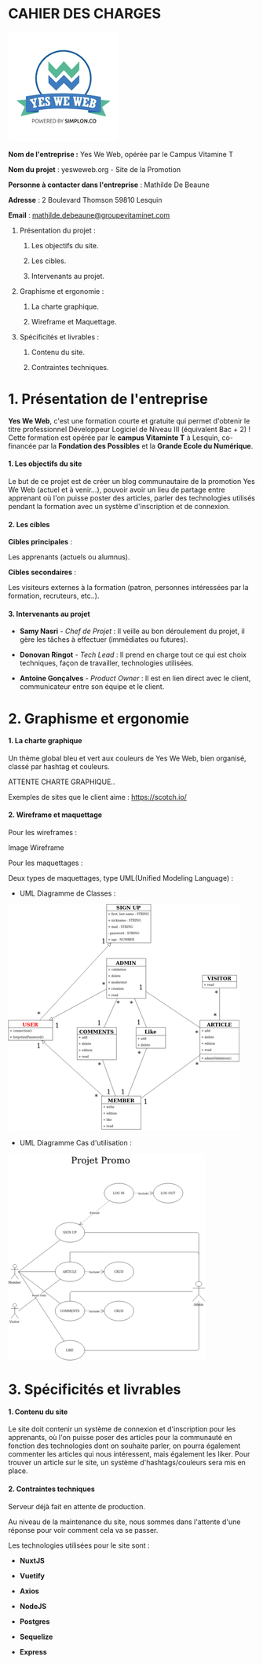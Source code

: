# CAHIER DES CHARGES

![Logo Yes We Web](Images/yesweweb.png)

**Nom de l'entreprise :** Yes We Web, opérée par le Campus Vitamine T

**Nom du projet** : yesweweb.org - Site de la Promotion

**Personne à contacter dans l'entreprise** : Mathilde De Beaune

**Adresse** : 2 Boulevard Thomson 59810 Lesquin

**Email** : mathilde.debeaune@groupevitaminet.com

1.  Présentation du projet :

    1.  Les objectifs du site.

    2.  Les cibles.

    3.  Intervenants au projet.

2.  Graphisme et ergonomie :

    1.  La charte graphique.

    2.  Wireframe et Maquettage.

3.  Spécificités et livrables :

    1.  Contenu du site.

    2.  Contraintes techniques.

# 1. Présentation de l'entreprise

**Yes We Web**, c'est une formation courte et gratuite qui permet d'obtenir le titre professionnel Développeur Logiciel de Niveau III (équivalent Bac + 2) ! Cette formation est opérée par le **campus Vitaminte T** à Lesquin, co-financée par la **Fondation des Possibles** et la **Grande Ecole du Numérique**.

#### 1. Les objectifs du site

Le but de ce projet est de créer un blog communautaire de la promotion Yes We Web (actuel et à venir...), pouvoir avoir un lieu de partage entre apprenant où l'on puisse poster des articles, parler des technologies utilisés pendant la formation avec un système d'inscription et de connexion.

####

#### 2. Les cibles

**Cibles principales** :

Les apprenants (actuels ou alumnus).

**Cibles secondaires** :

Les visiteurs externes à la formation (patron, personnes intéressées par la formation, recruteurs, etc..).

####

#### 3. Intervenants au projet

- **Samy Nasri** - _Chef de Projet_ : Il veille au bon déroulement du projet, il gère les tâches à effectuer (immédiates ou futures).

- **Donovan Ringot** - _Tech Lead_ : Il prend en charge tout ce qui est choix techniques, façon de travailler, technologies utilisées.

- **Antoine Gonçalves** - _Product Owner_ : Il est en lien direct avec le client, communicateur entre son équipe et le client.

# 2. Graphisme et ergonomie

#### 1. La charte graphique

Un thème global bleu et vert aux couleurs de Yes We Web, bien organisé, classé par hashtag et couleurs.

ATTENTE CHARTE GRAPHIQUE..

Exemples de sites que le client aime : https://scotch.io/

#### 2. Wireframe et maquettage

Pour les wireframes :

Image Wireframe

Pour les maquettages :

Deux types de maquettages, type UML(Unified Modeling Language) :

- UML Diagramme de Classes :

![UML Diagram Class](Images/UMLDiagramClass.png)

- UML Diagramme Cas d'utilisation :

![UML Diagram Use Cases](Images/UMLDiagramUseCase.png)

# 3. Spécificités et livrables

#### 1. Contenu du site

Le site doit contenir un système de connexion et d'inscription pour les apprenants, où l'on puisse poser des articles pour la communauté en fonction des technologies dont on souhaite parler, on pourra également commenter les articles qui nous intéressent, mais également les liker. Pour trouver un article sur le site, un système d'hashtags/couleurs sera mis en place.

#### 2. Contraintes techniques

Serveur déjà fait en attente de production.

Au niveau de la maintenance du site, nous sommes dans l'attente d'une réponse pour voir comment cela va se passer.

Les technologies utilisées pour le site sont :

- **NuxtJS**

- **Vuetify**

- **Axios**

- **NodeJS**

- **Postgres**

- **Sequelize**

- **Express**
